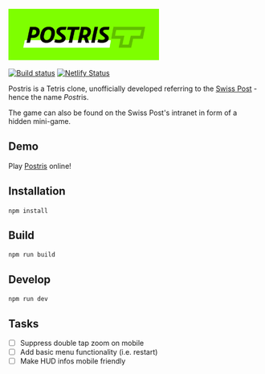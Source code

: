 [![Postris Logo](https://github.com/winkula/postris/raw/main/src/assets/images/logo.png)](https://postris.netlify.app)

[![Build status](https://github.com/winkula/postris/actions/workflows/ci.yml/badge.svg)](https://github.com/winkula/postris/actions)
[![Netlify Status](https://api.netlify.com/api/v1/badges/c49e52d9-4d27-4370-953a-fc413c8e1dc6/deploy-status)](https://app.netlify.com/sites/postris/deploys)

Postris is a Tetris clone, unofficially developed referring to the [Swiss Post](https://www.post.ch/) - hence the name *Post*ris.

The game can also be found on the Swiss Post's intranet in form of a hidden mini-game.

## Demo

Play [Postris](https://postris.netlify.app/) online!

## Installation

```
npm install
```

## Build

```
npm run build
```

## Develop

```
npm run dev
```

## Tasks

- [ ] Suppress double tap zoom on mobile
- [ ] Add basic menu functionality (i.e. restart)
- [ ] Make HUD infos mobile friendly
